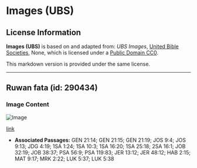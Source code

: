 # Images (UBS)

## License Information

**Images (UBS)** is based on and adapted from: _UBS Images_, [United Bible Societies](https://unitedbiblesocieties.org/), None, which is licensed under a [Public Domain CC0](https://creativecommons.org/public-domain/cc0/).

This markdown version is provided under the same license.



--------------------------------

## Ruwan fata (id: 290434)

### Image Content

![Image](https://cdn.aquifer.bible/aquifer-content/resources/Media/WEB-0488_waterskin.jpg)

[link](https://cdn.aquifer.bible/aquifer-content/resources/Media/WEB-0488_waterskin.jpg)

* **Associated Passages:** GEN 21:14; GEN 21:15; GEN 21:19; JOS 9:4; JOS 9:13; JDG 4:19; 1SA 1:24; 1SA 10:3; 1SA 16:20; 1SA 25:18; 2SA 16:1; JOB 32:19; JOB 38:37; PSA 56:9; PSA 119:83; JER 13:12; JER 48:12; HAB 2:15; MAT 9:17; MRK 2:22; LUK 5:37; LUK 5:38

